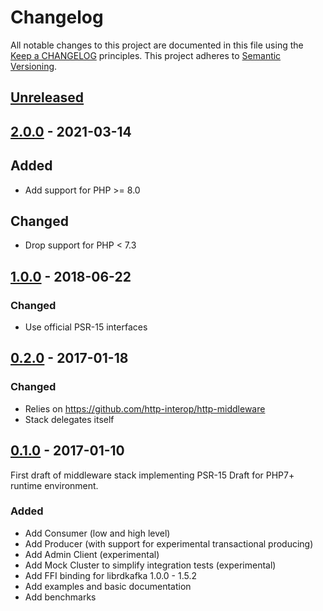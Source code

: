 # Changelog

All notable changes to this project are documented in this file using the [Keep a CHANGELOG](https://keepachangelog.com/) principles.
This project adheres to [Semantic Versioning](https://semver.org/spec/v2.0.0.html).

## [Unreleased]

## [2.0.0] - 2021-03-14

## Added

- Add support for PHP >= 8.0

## Changed

- Drop support for PHP < 7.3

## [1.0.0] - 2018-06-22

### Changed

- Use official PSR-15 interfaces

## [0.2.0] - 2017-01-18

### Changed

- Relies on https://github.com/http-interop/http-middleware
- Stack delegates itself

## [0.1.0] - 2017-01-10

First draft of middleware stack implementing PSR-15 Draft for PHP7+ runtime environment.

### Added

- Add Consumer (low and high level)
- Add Producer (with support for experimental transactional producing)
- Add Admin Client (experimental)
- Add Mock Cluster to simplify integration tests (experimental)
- Add FFI binding for librdkafka 1.0.0 - 1.5.2
- Add examples and basic documentation
- Add benchmarks

[Unreleased]: https://github.com/idealo/php-rdkafka-ffi/compare/v2.0.0...HEAD
[2.0.0]: https://github.com/idealo/php-rdkafka-ffi/compare/v1.0.0...v2.0.0
[1.0.0]: https://github.com/idealo/php-rdkafka-ffi/compare/v0.2.0...v1.0.0
[0.2.0]: https://github.com/idealo/php-rdkafka-ffi/compare/v0.1.0...v0.2.0
[0.1.0]: https://github.com/idealo/php-rdkafka-ffi/releases/tag/v0.1.0